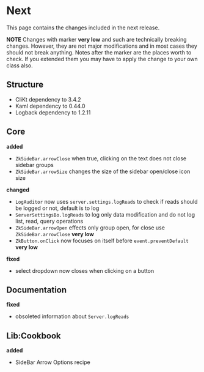 # Next

This page contains the changes included in the next release.

**NOTE** Changes with marker **very low** and such are technically breaking changes. However, they are
not major modifications and in most cases they should not break anything. Notes after the marker
are the places worth to check. If you extended them you may have to apply the change to your own class also.

## Structure

- CliKt dependency to 3.4.2
- Kaml dependency to 0.44.0
- Logback dependency to 1.2.11

## Core

**added**

- `ZkSideBar.arrowClose` when true, clicking on the text does not close sidebar groups
- `ZkSideBar.arrowSize` changes the size of the sidebar open/close icon size

**changed**

- `LogAuditor` now uses `server.settings.logReads` to check if reads should be logged or not, default is to log
- `ServerSettingsBo.logReads` to log only data modification and do not log list, read, query operations
- `ZkSideBar.arrowOpen` effects only group open, for close use `ZkSideBar.arrowClose` **very low**
- `ZkButton.onClick` now focuses on itself before `event.preventDefault` **very low**

**fixed**

- select dropdown now closes when clicking on a button

## Documentation

**fixed**

- obsoleted information about `Server.logReads`

## Lib:Cookbook

**added**

- SideBar Arrow Options recipe